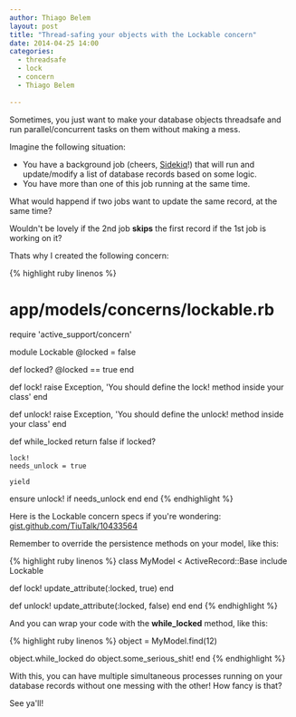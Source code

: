 ```yaml
---
author: Thiago Belem
layout: post
title: "Thread-safing your objects with the Lockable concern"
date: 2014-04-25 14:00
categories:
  - threadsafe
  - lock
  - concern
  - Thiago Belem
  
---
```


Sometimes, you just want to make your database objects threadsafe and run parallel/concurrent tasks on them without making a mess.

<!--more-->

Imagine the following situation:

* You have a background job (cheers, [Sidekiq](http://sidekiq.org/)!) that will run and update/modify a list of database records based on some logic.
* You have more than one of this job running at the same time.

What would happend if two jobs want to update the same record, at the same time?

Wouldn't be lovely if the 2nd job **skips** the first record if the 1st job is working on it?

Thats why I created the following concern:

{% highlight ruby linenos %}
# app/models/concerns/lockable.rb

require 'active_support/concern'

module Lockable
  @locked = false

  def locked?
    @locked == true
  end

  def lock!
    raise Exception, 'You should define the lock! method inside your class'
  end

  def unlock!
    raise Exception, 'You should define the unlock! method inside your class'
  end

  def while_locked
    return false if locked?

    lock!
    needs_unlock = true

    yield
  ensure
    unlock! if needs_unlock
  end
end
{% endhighlight %}

Here is the Lockable concern specs if you're wondering: [gist.github.com/TiuTalk/10433564](https://gist.github.com/TiuTalk/10433564)

Remember to override the persistence methods on your model, like this:

{% highlight ruby linenos %}
class MyModel < ActiveRecord::Base
  include Lockable

  def lock!
    update_attribute(:locked, true)
  end

  def unlock!
    update_attribute(:locked, false)
  end
end
{% endhighlight %}

And you can wrap your code with the **while_locked** method, like this:

{% highlight ruby linenos %}
object = MyModel.find(12)

object.while_locked do
  object.some_serious_shit!
end
{% endhighlight %}

With this, you can have multiple simultaneous processes running on your database records without one messing with the other! How fancy is that?

See ya'll!

